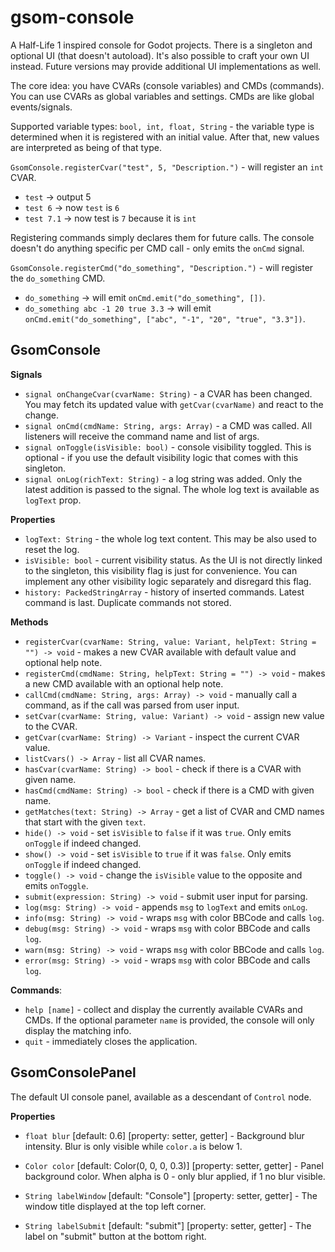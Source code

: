 # gsom-console

A Half-Life 1 inspired console for Godot projects. There is a singleton and optional UI (that doesn't autoload).
It's also possible to craft your own UI instead. Future versions may provide additional UI implementations as well.

The core idea: you have CVARs (console variables) and CMDs (commands). You can use CVARs
as global variables and settings. CMDs are like global events/signals.

Supported variable types: `bool, int, float, String` - the variable type is determined when it
is registered with an initial value. After that, new values are interpreted as being of that type.

`GsomConsole.registerCvar("test", 5, "Description.")` - will register an `int` CVAR.

* `test` -> output 5
* `test 6` -> now `test` is `6`
* `test 7.1` -> now test is `7` because it is `int`

Registering commands simply declares them for future calls. The console doesn't do anything
specific per CMD call - only emits the `onCmd` signal.

`GsomConsole.registerCmd("do_something", "Description.")` - will register the `do_something` CMD.

* `do_something` -> will emit `onCmd.emit("do_something", [])`.
* `do_something abc -1 20 true 3.3` -> will emit `onCmd.emit("do_something", ["abc", "-1", "20", "true", "3.3"])`.


## GsomConsole


**Signals**

* `signal onChangeCvar(cvarName: String)` - a CVAR has been changed. You may fetch its updated value
    with `getCvar(cvarName)` and react to the change.
* `signal onCmd(cmdName: String, args: Array)` - a CMD was called. All listeners will receive
    the command name and list of args.
* `signal onToggle(isVisible: bool)` - console visibility toggled. This is optional - if you
    use the default visibility logic that comes with this singleton.
* `signal onLog(richText: String)` - a log string was added. Only the latest addition is passed
    to the signal. The whole log text is available as `logText` prop.

**Properties**

* `logText: String` - the whole log text content. This may be also used to reset the log.
* `isVisible: bool` - current visibility status. As the UI is not directly linked to
    the singleton, this visibility flag is just for convenience. You can implement any
    other visibility logic separately and disregard this flag.
* `history: PackedStringArray` - history of inserted commands.
    Latest command is last. Duplicate commands not stored.

**Methods**

* `registerCvar(cvarName: String, value: Variant, helpText: String = "") -> void` - makes a new
    CVAR available with default value and optional help note.
* `registerCmd(cmdName: String, helpText: String = "") -> void` - makes a new
    CMD available with an optional help note.
* `callCmd(cmdName: String, args: Array) -> void` - manually call a command,
    as if the call was parsed from user input.
* `setCvar(cvarName: String, value: Variant) -> void` - assign new value to the CVAR.
* `getCvar(cvarName: String) -> Variant` - inspect the current CVAR value.
* `listCvars() -> Array` - list all CVAR names.
* `hasCvar(cvarName: String) -> bool` - check if there is a CVAR with given name.
* `hasCmd(cmdName: String) -> bool` - check if there is a CMD with given name.
* `getMatches(text: String) -> Array` - get a list of CVAR and CMD names that start with the given `text`.
* `hide() -> void` - set `isVisible` to `false` if it was `true`. Only emits `onToggle` if indeed changed.
* `show() -> void` - set `isVisible` to `true` if it was `false`. Only emits `onToggle` if indeed changed.
* `toggle() -> void` - change the `isVisible` value to the opposite and emits `onToggle`.
* `submit(expression: String) -> void` - submit user input for parsing.
* `log(msg: String) -> void` - appends `msg` to `logText` and emits `onLog`.
* `info(msg: String) -> void` - wraps `msg` with color BBCode and calls `log`.
* `debug(msg: String) -> void` - wraps `msg` with color BBCode and calls `log`.
* `warn(msg: String) -> void` - wraps `msg` with color BBCode and calls `log`.
* `error(msg: String) -> void` - wraps `msg` with color BBCode and calls `log`.

**Commands**:

* `help [name]` - collect and display the currently available CVARs and CMDs. If
    the optional parameter `name` is provided, the console will only display the matching info.
* `quit` - immediately closes the application.


## GsomConsolePanel

The default UI console panel, available as a descendant of `Control` node.

**Properties**

* `float blur` [default: 0.6] [property: setter, getter] -
    Background blur intensity. Blur is only visible while `color.a` is below 1.

* `Color color` [default: Color(0, 0, 0, 0.3)] [property: setter, getter] -
    Panel background color. When alpha is 0 - only blur applied, if 1 no blur visible.

* `String labelWindow` [default: "Console"] [property: setter, getter] -
    The window title displayed at the top left corner.

* `String labelSubmit` [default: "submit"] [property: setter, getter] -
    The label on "submit" button at the bottom right.
